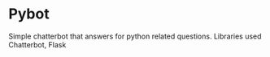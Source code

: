 # Pybot
Simple chatterbot that answers for python related questions.
Libraries used Chatterbot, Flask
